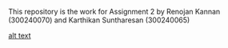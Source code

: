 This repository is the work for Assignment 2 by Renojan Kannan (300240070) and Karthikan Suntharesan (300240065)

[alt text]()
